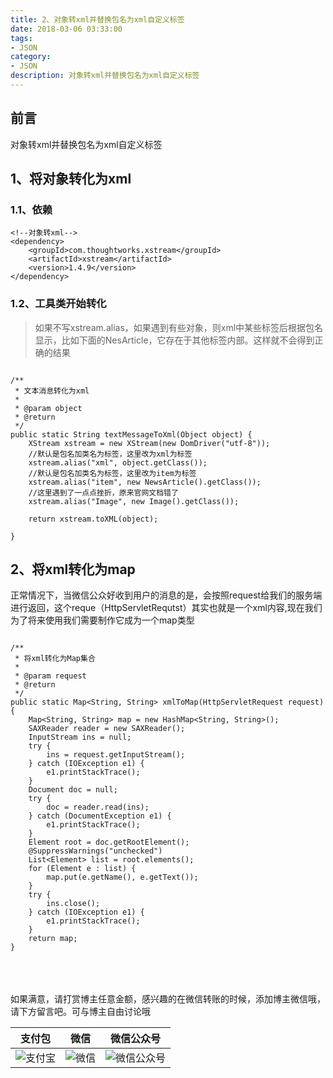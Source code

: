 ```yaml
---
title: 2、对象转xml并替换包名为xml自定义标签
date: 2018-03-06 03:33:00
tags: 
- JSON
category: 
- JSON
description: 对象转xml并替换包名为xml自定义标签
---
```

<!-- image url 
https://raw.githubusercontent.com/HealerJean123/HealerJean123.github.io/master/blogImages
　　首行缩进
<font color="red">  </font>
-->

## 前言

对象转xml并替换包名为xml自定义标签


## 1、将对象转化为xml

### 1.1、依赖

```
<!--对象转xml-->
<dependency>
    <groupId>com.thoughtworks.xstream</groupId>
    <artifactId>xstream</artifactId>
    <version>1.4.9</version>
</dependency>

```

### 1.2、工具类开始转化

> 如果不写xstream.alias，如果遇到有些对象，则xml中某些标签后根据包名显示，比如下面的NesArticle，它存在于其他标签内部。这样就不会得到正确的结果

```

/**
 * 文本消息转化为xml
 *
 * @param object
 * @return
 */
public static String textMessageToXml(Object object) {
    XStream xstream = new XStream(new DomDriver("utf-8"));
    //默认是包名加类名为标签，这里改为xml为标签
    xstream.alias("xml", object.getClass());
    //默认是包名加类名为标签，这里改为item为标签
    xstream.alias("item", new NewsArticle().getClass());
    //这里遇到了一点点挫折，原来官网文档错了
    xstream.alias("Image", new Image().getClass());

    return xstream.toXML(object);

}

```



## 2、将xml转化为map

正常情况下，当微信公众好收到用户的消息的是，会按照request给我们的服务端进行返回，这个reque（HttpServletRequtst）其实也就是一个xml内容,现在我们为了将来使用我们需要制作它成为一个map类型


```

/**
 * 将xml转化为Map集合
 *
 * @param request
 * @return
 */
public static Map<String, String> xmlToMap(HttpServletRequest request) {
    Map<String, String> map = new HashMap<String, String>();
    SAXReader reader = new SAXReader();
    InputStream ins = null;
    try {
        ins = request.getInputStream();
    } catch (IOException e1) {
        e1.printStackTrace();
    }
    Document doc = null;
    try {
        doc = reader.read(ins);
    } catch (DocumentException e1) {
        e1.printStackTrace();
    }
    Element root = doc.getRootElement();
    @SuppressWarnings("unchecked")
    List<Element> list = root.elements();
    for (Element e : list) {
        map.put(e.getName(), e.getText());
    }
    try {
        ins.close();
    } catch (IOException e1) {
        e1.printStackTrace();
    }
    return map;
}

```



<br/><br/><br/>
如果满意，请打赏博主任意金额，感兴趣的在微信转账的时候，添加博主微信哦， 请下方留言吧。可与博主自由讨论哦

|支付包 | 微信|微信公众号|
|:-------:|:-------:|:------:|
|![支付宝](https://raw.githubusercontent.com/HealerJean123/HealerJean123.github.io/master/assets/img/tctip/alpay.jpg) | ![微信](https://raw.githubusercontent.com/HealerJean123/HealerJean123.github.io/master/assets/img/tctip/weixin.jpg)|![微信公众号](https://raw.githubusercontent.com/HealerJean123/HealerJean123.github.io/master/assets/img/my/qrcode_for_gh_a23c07a2da9e_258.jpg)|




<!-- Gitalk 评论 start  -->

<link rel="stylesheet" href="https://unpkg.com/gitalk/dist/gitalk.css">
<script src="https://unpkg.com/gitalk@latest/dist/gitalk.min.js"></script> 
<div id="gitalk-container"></div>    
 <script type="text/javascript">
    var gitalk = new Gitalk({
		clientID: `1d164cd85549874d0e3a`,
		clientSecret: `527c3d223d1e6608953e835b547061037d140355`,
		repo: `HealerJean123.github.io`,
		owner: 'HealerJean123',
		admin: ['HealerJean123'],
		id: 'Z0zTKZL3Uf1We2yf',
    });
    gitalk.render('gitalk-container');
</script> 

<!-- Gitalk end -->

